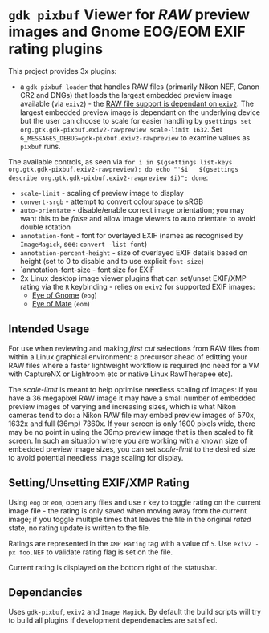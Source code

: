# `gdk pixbuf` Viewer for _RAW_ preview images and Gnome EOG/EOM EXIF rating plugins

This project provides 3x plugins:
* a `gdk pixbuf loader` that handles RAW files (primarily Nikon NEF, Canon CR2 and DNGs) that loads the largest embedded preview image available (via `exiv2`) - the [RAW file support is dependant on `exiv2`](https://dev.exiv2.org/projects/exiv2/wiki/Supported_image_formats).  The largest embedded preview image is dependant on the underlying device but the user can choose to scale for easier handling by `gsettings set org.gtk.gdk-pixbuf.exiv2-rawpreview scale-limit 1632`.  Set `G_MESSAGES_DEBUG=gdk-pixbuf.exiv2-rawpreview` to examine values as `pixbuf` runs.

The available controls, as seen via `for i in $(gsettings list-keys org.gtk.gdk-pixbuf.exiv2-rawpreview); do echo "'$i'  $(gsettings describe org.gtk.gdk-pixbuf.exiv2-rawpreview $i)"; done`:
  * `scale-limit` - scaling of preview image to display
  * `convert-srgb` - attempt to convert colourspace to sRGB
  * `auto-orientate` - disable/enable correct image orientation; you may want this to be _false_ and allow image viewers to auto orientate to avoid double rotation
  * `annotation-font` - font for overlayed EXIF (names as recognised by `ImageMagick`, see: `convert -list font`)
  * `annotation-percent-height` - size of overlayed EXIF details based on height (set to 0 to disable and to use explicit `font-size`)
  * `annotation-font-size - font size for EXIF
* 2x Linux desktop image viewer plugins that can set/unset EXIF/XMP rating via the `R` keybinding - relies on `exiv2` for supported EXIF images:
  * [Eye of Gnome](https://wiki.gnome.org/Apps/EyeOfGnome) (`eog`) 
  * [Eye of Mate](https://wiki.mate-desktop.org/mate-desktop/applications/eom/) (`eom`) 

## Intended Usage
For use when reviewing and making _first cut_ selections from RAW files from within a Linux graphical environment: a precursor ahead of editting your RAW files where a faster lightweight workflow is required (no need for a VM with CaptureNX or Lightroom etc or native Linux RawTherapee etc).

The _scale-limit_ is meant to help optimise needless scaling of images: if you have a 36 megapixel RAW image it may have a small number of embedded preview images of varying and increasing sizes, which is what Nikon cameras tend to do: a Nikon RAW file may embed preview images of 570x, 1632x and full (36mp) 7360x. If your screen is only 1600 pixels wide, there may be no point in using the 36mp preview image that is then scaled to fit screen.  In such an situation where you are working with a known size of embedded preview image sizes, you can set _scale-limit_ to the desired size to avoid potential needless image scaling for display.

## Setting/Unsetting EXIF/XMP Rating
Using `eog` or `eom`, open any files and use `r` key to toggle rating on the current image file - the rating is only saved when moving away from the current image;  if you toggle multiple times that leaves the file in the original _rated_ state, no rating update is written to the file.

Ratings are represented in the `XMP Rating` tag with a value of `5`.  Use `exiv2 -px foo.NEF` to validate rating flag is set on the file.

Current rating is displayed on the bottom right of the statusbar.

## Dependancies
Uses `gdk-pixbuf`, `exiv2` and `Image Magick`.  By default the build scripts will try to build all plugins if development dependenacies are satisfied.
